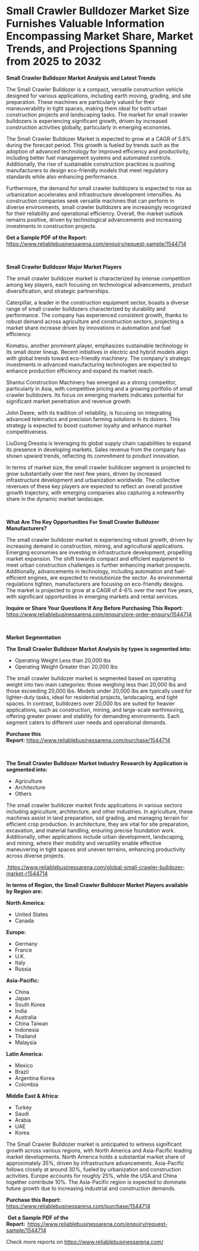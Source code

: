 <p><h1>Small Crawler Bulldozer Market Size Furnishes Valuable Information Encompassing Market Share, Market Trends, and Projections Spanning from 2025 to 2032</h1></p><p><strong>Small Crawler Bulldozer Market Analysis and Latest Trends</strong></p>
<p><p>The Small Crawler Bulldozer is a compact, versatile construction vehicle designed for various applications, including earth moving, grading, and site preparation. These machines are particularly valued for their maneuverability in tight spaces, making them ideal for both urban construction projects and landscaping tasks. The market for small crawler bulldozers is experiencing significant growth, driven by increased construction activities globally, particularly in emerging economies.</p><p>The Small Crawler Bulldozer Market is expected to grow at a CAGR of 5.8% during the forecast period. This growth is fueled by trends such as the adoption of advanced technology for improved efficiency and productivity, including better fuel management systems and automated controls. Additionally, the rise of sustainable construction practices is pushing manufacturers to design eco-friendly models that meet regulatory standards while also enhancing performance.</p><p>Furthermore, the demand for small crawler bulldozers is expected to rise as urbanization accelerates and infrastructure development intensifies. As construction companies seek versatile machines that can perform in diverse environments, small crawler bulldozers are increasingly recognized for their reliability and operational efficiency. Overall, the market outlook remains positive, driven by technological advancements and increasing investments in construction projects.</p></p>
<p><strong>Get a Sample PDF of the Report:&nbsp;</strong> <a href="https://www.reliablebusinessarena.com/enquiry/request-sample/1544714?utm_campaign=2779&utm_medium=2&utm_source=Github&utm_content=ia&utm_term=08042025&utm_id=small-crawler-bulldozer">https://www.reliablebusinessarena.com/enquiry/request-sample/1544714</a></p>
<p>&nbsp;</p>
<p><strong>Small Crawler Bulldozer Major Market Players</strong></p>
<p><p>The small crawler bulldozer market is characterized by intense competition among key players, each focusing on technological advancements, product diversification, and strategic partnerships.</p><p>Caterpillar, a leader in the construction equipment sector, boasts a diverse range of small crawler bulldozers characterized by durability and performance. The company has experienced consistent growth, thanks to robust demand across agriculture and construction sectors, projecting a market share increase driven by innovations in automation and fuel efficiency.</p><p>Komatsu, another prominent player, emphasizes sustainable technology in its small dozer lineup. Recent initiatives in electric and hybrid models align with global trends toward eco-friendly machinery. The company's strategic investments in advanced manufacturing technologies are expected to enhance production efficiency and expand its market reach.</p><p>Shantui Construction Machinery has emerged as a strong competitor, particularly in Asia, with competitive pricing and a growing portfolio of small crawler bulldozers. Its focus on emerging markets indicates potential for significant market penetration and revenue growth.</p><p>John Deere, with its tradition of reliability, is focusing on integrating advanced telematics and precision farming solutions in its dozers. This strategy is expected to boost customer loyalty and enhance market competitiveness.</p><p>LiuGong Dressta is leveraging its global supply chain capabilities to expand its presence in developing markets. Sales revenue from the company has shown upward trends, reflecting its commitment to product innovation.</p><p>In terms of market size, the small crawler bulldozer segment is projected to grow substantially over the next few years, driven by increased infrastructure development and urbanization worldwide. The collective revenues of these key players are expected to reflect an overall positive growth trajectory, with emerging companies also capturing a noteworthy share in the dynamic market landscape.</p></p>
<p>&nbsp;</p>
<p><strong>What Are The Key Opportunities For Small Crawler Bulldozer Manufacturers?</strong></p>
<p><p>The small crawler bulldozer market is experiencing robust growth, driven by increasing demand in construction, mining, and agricultural applications. Emerging economies are investing in infrastructure development, propelling market expansion. The shift towards compact and efficient equipment to meet urban construction challenges is further enhancing market prospects. Additionally, advancements in technology, including automation and fuel-efficient engines, are expected to revolutionize the sector. As environmental regulations tighten, manufacturers are focusing on eco-friendly designs. The market is projected to grow at a CAGR of 4-6% over the next five years, with significant opportunities in emerging markets and rental services.</p></p>
<p><strong>Inquire or Share Your Questions If Any Before Purchasing This Report:</strong> <a href="https://www.reliablebusinessarena.com/enquiry/pre-order-enquiry/1544714?utm_campaign=2779&utm_medium=2&utm_source=Github&utm_content=ia&utm_term=08042025&utm_id=small-crawler-bulldozer">https://www.reliablebusinessarena.com/enquiry/pre-order-enquiry/1544714</a></p>
<p>&nbsp;</p>
<p><strong>Market Segmentation</strong></p>
<p><strong>The Small Crawler Bulldozer Market Analysis by types is segmented into:</strong></p>
<p><ul><li>Operating Weight Less than 20,000 lbs</li><li>Operating Weight Greater than 20,000 lbs</li></ul></p>
<p><p>The small crawler bulldozer market is segmented based on operating weight into two main categories: those weighing less than 20,000 lbs and those exceeding 20,000 lbs. Models under 20,000 lbs are typically used for lighter-duty tasks, ideal for residential projects, landscaping, and tight spaces. In contrast, bulldozers over 20,000 lbs are suited for heavier applications, such as construction, mining, and large-scale earthmoving, offering greater power and stability for demanding environments. Each segment caters to different user needs and operational demands.</p></p>
<p><strong>Purchase this Report:&nbsp;</strong><a href="https://www.reliablebusinessarena.com/purchase/1544714?utm_campaign=2779&utm_medium=2&utm_source=Github&utm_content=ia&utm_term=08042025&utm_id=small-crawler-bulldozer">https://www.reliablebusinessarena.com/purchase/1544714</a></p>
<p>&nbsp;</p>
<p><strong>The Small Crawler Bulldozer Market Industry Research by Application is segmented into:</strong></p>
<p><ul><li>Agriculture</li><li>Architecture</li><li>Others</li></ul></p>
<p><p>The small crawler bulldozer market finds applications in various sectors including agriculture, architecture, and other industries. In agriculture, these machines assist in land preparation, soil grading, and managing terrain for efficient crop production. In architecture, they are vital for site preparation, excavation, and material handling, ensuring precise foundation work. Additionally, other applications include urban development, landscaping, and mining, where their mobility and versatility enable effective maneuvering in tight spaces and uneven terrains, enhancing productivity across diverse projects.</p></p>
<p><a href="https://www.reliablebusinessarena.com/global-small-crawler-bulldozer-market-r1544714?utm_campaign=2779&utm_medium=2&utm_source=Github&utm_content=ia&utm_term=08042025&utm_id=small-crawler-bulldozer">&nbsp;https://www.reliablebusinessarena.com/global-small-crawler-bulldozer-market-r1544714</a></p>
<p><strong>In terms of Region, the Small Crawler Bulldozer Market Players available by Region are:</strong></p>
<p>
    <p> <strong> North America: </strong>
        <ul>
            <li>United States</li>
            <li>Canada</li>
        </ul>
        </p> 
    <p> <strong> Europe: </strong>
        <ul>
            <li>Germany</li>
            <li>France</li>
            <li>U.K.</li>
            <li>Italy</li>
            <li>Russia</li>
        </ul>
        </p> 
    <p> <strong> Asia-Pacific: </strong>
        <ul>
            <li>China</li>
            <li>Japan</li>
            <li>South Korea</li>
            <li>India</li>
            <li>Australia</li>
            <li>China Taiwan</li>
            <li>Indonesia</li>
            <li>Thailand</li>
            <li>Malaysia</li>
        </ul>
        </p> 
    <p> <strong> Latin America: </strong>
        <ul>
            <li>Mexico</li>
            <li>Brazil</li>
            <li>Argentina Korea</li>
            <li>Colombia</li>
        </ul>
        </p> 
    <p> <strong> Middle East & Africa: </strong>
        <ul>
            <li>Turkey</li>
            <li>Saudi</li>
            <li>Arabia</li>
            <li>UAE</li>
            <li>Korea</li>
        </ul>
    </p>
    </p>
<p><p>The Small Crawler Bulldozer market is anticipated to witness significant growth across various regions, with North America and Asia-Pacific leading market developments. North America holds a substantial market share of approximately 35%, driven by infrastructure advancements. Asia-Pacific follows closely at around 30%, fueled by urbanization and construction activities. Europe accounts for roughly 25%, while the USA and China together contribute 10%. The Asia-Pacific region is expected to dominate future growth due to increasing industrial and construction demands.</p></p>
<p><strong>Purchase this Report: </strong><a href="https://www.reliablebusinessarena.com/purchase/1544714?utm_campaign=2779&utm_medium=2&utm_source=Github&utm_content=ia&utm_term=08042025&utm_id=small-crawler-bulldozer">https://www.reliablebusinessarena.com/purchase/1544714</a></p>
<p>&nbsp;<strong>Get a Sample PDF of the Report:&nbsp;&nbsp;</strong><a href="https://www.reliablebusinessarena.com/enquiry/request-sample/1544714?utm_campaign=2779&utm_medium=2&utm_source=Github&utm_content=ia&utm_term=08042025&utm_id=small-crawler-bulldozer">https://www.reliablebusinessarena.com/enquiry/request-sample/1544714</a></p>
<p><strong></strong></p>
<p>Check more reports on <a href="https://www.reliablebusinessarena.com/?utm_campaign=2779&utm_medium=2&utm_source=Github&utm_content=ia&utm_term=08042025&utm_id=small-crawler-bulldozer">https://www.reliablebusinessarena.com/</a></p>